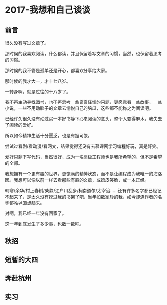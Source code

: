 # 2017-我想和自己谈谈

## 前言

很久没有写过文章了。

那时候的我喜欢阅读，什么都读，并且保留着写文章的习惯，当然，也保留着思考的习惯。

那时候的我不管是孤单还是开心，都喜欢分享给大家。

那时候的我才大一，才十七八岁。

一转身啊，就是过往的十八岁了。

我不再主动寻找图书，也不再思考一些奇奇怪怪的问题，更愿意看一些故事，一些小说，一些不用动脑子的文章去愉悦自己的脑瓜，这些都不能称之为阅读吧。

已经许久很久没有动过买一本好书静下心来阅读的念头，整个人变得麻木，我失去了阅读的爱好。

所以如今精神生活十分匮乏，也是有据可依。

尝试过看剧/看动漫/看网文，结果觉得还没有去慕课网学习编程好玩，真是好笑。

爱好只剩下写代码，当然很好，成为一名高级工程师也是我所希望的，但不是希望的全部。

我想拥有一个更有趣的世界，更饱满的精神状态，而不是让编程成为我唯一的海洛因。我想可以像以前一样去看那些有趣的文章，或嬉皮笑脸，或一本正经。

韩寒/余华/村上春树/柴静/江户川乱步/柯南道尔/太宰治......还有许多名字都已经记不起来了，是太久没有摸过我的书架了吧。当年如数家珍的我，如今却连作者的名字都难以回想起来。

对啊，我已经一年没有回家了。

这一年到底发生了多少事，也数一数吧。

## 秋招


## 短暂的大四

## 奔赴杭州

## 实习